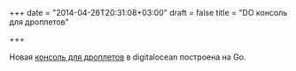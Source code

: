 +++
date = "2014-04-26T20:31:08+03:00"
draft = false
title = "DO консоль для дроплетов"

+++

<p>Новая <a href="https://www.digitalocean.com/company/blog/new-super-fast-droplet-console-thanks-golang/">консоль&nbsp;для дроплетов</a> в&nbsp;<span style="line-height: 1.6em;">digitalocean</span><span style="line-height: 1.6em;">&nbsp;построена на Go.</span></p>

